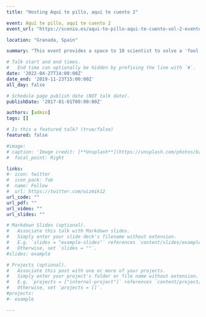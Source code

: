 ```yaml
---
title: "Hosting Aquí te pillo, aquí te cuento 2"

event: Aquí te pillo, aquí te cuento 2
event_url: "https://scenio.es/aqui-te-pillo-aqui-te-cuento-vol-2-evento-en-vivo"

location: "Granada, Spain"

summary: "This event provides a space to 10 scientist to solve a 'fool' question with a scientific answer in 5 minutes. You will find science combined with fun. This was the second edition and I was the host!! A made a mini-monologue and also introduce every speaker."

# Talk start and end times.
#   End time can optionally be hidden by prefixing the line with `#`.
date: '2022-04-27T14:00:00Z'
date_end: '2019-11-23T15:00:00Z'
all_day: false

# Schedule page publish date (NOT talk date).
publishDate: '2017-01-01T00:00:00Z'

authors: [admin]
tags: []

# Is this a featured talk? (true/false)
featured: false

#image:
# caption: 'Image credit: [**Unsplash**](https://unsplash.com/photos/bzdhc5b3Bxs)'
#  focal_point: Right

links:
#- icon: twitter
#  icon_pack: fab
#  name: Follow
#  url: https://twitter.com/wizmik12
url_code: ""
url_pdf: ""
url_video: ""
url_slides: ""

# Markdown Slides (optional).
#   Associate this talk with Markdown slides.
#   Simply enter your slide deck's filename without extension.
#   E.g. `slides = "example-slides"` references `content/slides/example-slides.md`.
#   Otherwise, set `slides = ""`.
#slides: example

# Projects (optional).
#   Associate this post with one or more of your projects.
#   Simply enter your project's folder or file name without extension.
#   E.g. `projects = ["internal-project"]` references `content/project/deep-learning/index.md`.
#   Otherwise, set `projects = []`.
#projects:
#- example

---
```




